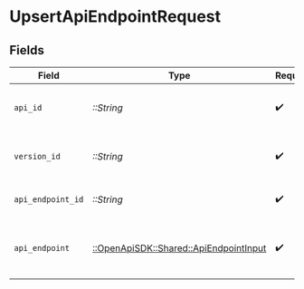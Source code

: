 # UpsertApiEndpointRequest


## Fields

| Field                                                                             | Type                                                                              | Required                                                                          | Description                                                                       |
| --------------------------------------------------------------------------------- | --------------------------------------------------------------------------------- | --------------------------------------------------------------------------------- | --------------------------------------------------------------------------------- |
| `api_id`                                                                          | *::String*                                                                        | :heavy_check_mark:                                                                | The ID of the Api the ApiEndpoint belongs to.                                     |
| `version_id`                                                                      | *::String*                                                                        | :heavy_check_mark:                                                                | The version ID of the Api the ApiEndpoint belongs to.                             |
| `api_endpoint_id`                                                                 | *::String*                                                                        | :heavy_check_mark:                                                                | The ID of the ApiEndpoint to upsert.                                              |
| `api_endpoint`                                                                    | [::OpenApiSDK::Shared::ApiEndpointInput](../../models/shared/apiendpointinput.md) | :heavy_check_mark:                                                                | A JSON representation of the ApiEndpoint to upsert.                               |